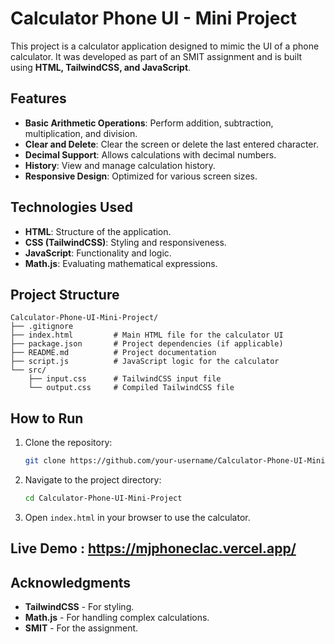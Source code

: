 # Calculator Phone UI - Mini Project

This project is a calculator application designed to mimic the UI of a phone calculator. It was developed as part of an SMIT assignment and is built using **HTML, TailwindCSS, and JavaScript**.

## Features

- **Basic Arithmetic Operations**: Perform addition, subtraction, multiplication, and division.
- **Clear and Delete**: Clear the screen or delete the last entered character.
- **Decimal Support**: Allows calculations with decimal numbers.
- **History**: View and manage calculation history.
- **Responsive Design**: Optimized for various screen sizes.

## Technologies Used

- **HTML**: Structure of the application.
- **CSS (TailwindCSS)**: Styling and responsiveness.
- **JavaScript**: Functionality and logic.
- **Math.js**: Evaluating mathematical expressions.

## Project Structure

```
Calculator-Phone-UI-Mini-Project/
├── .gitignore
├── index.html         # Main HTML file for the calculator UI
├── package.json       # Project dependencies (if applicable)
├── README.md          # Project documentation
├── script.js          # JavaScript logic for the calculator
└── src/
    ├── input.css      # TailwindCSS input file
    └── output.css     # Compiled TailwindCSS file
```

## How to Run

1. Clone the repository:
   ```bash
   git clone https://github.com/your-username/Calculator-Phone-UI-Mini-Project.git
   ```
2. Navigate to the project directory:
   ```bash
   cd Calculator-Phone-UI-Mini-Project
   ```
3. Open `index.html` in your browser to use the calculator.

## Live Demo : https://mjphoneclac.vercel.app/

## Acknowledgments

- **TailwindCSS** - For styling.
- **Math.js** - For handling complex calculations.
- **SMIT** - For the assignment.

